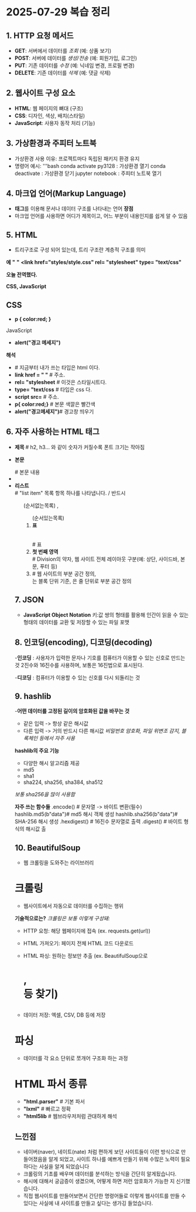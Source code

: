 # 2025-07-29 복습 정리

## 1. HTTP 요청 메서드
- **GET**: 서버에서 데이터를 *조회* (예: 상품 보기)
- **POST**: 서버에 데이터를 *생성/전송* (예: 회원가입, 로그인)
- **PUT**: 기존 데이터를 *수정* (예: 닉네임 변경, 프로필 변경)
- **DELETE**: 기존 데이터를 *삭제* (예: 댓글 삭제)

## 2. 웹사이트 구성 요소
- **HTML**: 웹 페이지의 뼈대 (구조)
- **CSS**: 디자인, 색상, 배치(스타일)
- **JavaScript**: 사용자 동작 처리 (기능)


## 3. 가상환경과 주피터 노트북
- 가상환경 사용 이유: 프로젝트마다 독립된 패키지 환경 유지
- 명령어 예시:
  '''bash
conda activate py3128 : 가상환경 열기
conda deactivate      : 가상환경 닫기
jupyter notebook      : 주피터 노트북 열기

## 4. 마크업 언어(Markup Language)
-  **태그**를 이용해 문서나 데이터 구조를 나타내는 언어
 **장점**
-  마크업 언어를 사용하면 어디가 제목이고, 어느 부분이 내용인지를 쉽게 알 수 있음

## 5. HTML
- 트리구조로 구성 되어 있는데, 트리 구조란 계층적 구조를 의미

**예**
**<!doctype html>"**
**<html>"**
      **<head>**
            **<link href="styles/style.css" rel= "stylesheet" type= "text/css"**
            **<title> 제목 </title>**
      **</head>**
      **<body>**
            **<p> 오늘 전역했다.</p>**
            **<script src="scripts/script.js"></script>**
      **</body>**
**</html>**

**CSS, JavaScript**

CSS
-
- **p {
        color:red;
  }**

JavaScript
- **alert("경고 메세지")**  


**해석**
- **<!doctype html>**   # 지금부터 내가 쓰는 타입은 html 이다.
- **link href = " "**   # 주소.
- **rel= "stylesheet**  # 이것은 스타일시트다.
- **type= "text/css**   # 타입은 css 다.
- **script src=**       # 주소.
- **p{ color:red;}**    # 본문 색깔은 빨간색
- **alert("경고메세지")**# 경고창 띄우기
  

## 6. 자주 사용하는 HTML 태그
- **<h> 제목 </h>**            # h2, h3... 와 같이 숫자가 커질수록 폰트 크기는 작아짐
- **<p> 본문 </p>**            # 본문 내용
- **<li> 리스트 </li>**        # "list item" 목록 항목 하나를 나타냅니다. / 반드시 <ul>(순서없는목록) , <ol>(순서있는목록)
- **<table> 표 </table>**      # 표
- **<div> 첫 번째 영역</div>** # Division의 약자, 웹 사이트 전체 레이아웃 구분(예: 상단, 사이드바, 본문, 푸터 등)
- **<span> </span>**           # 웹 사이트의 부분 공간 정의, <div>는 블록 단위 기준, <span> 은 줄 단위로 부분 공간 정의


## 7. JSON
- **JavaScript Object Notation**
  키:값 쌍의 형태를 활용해 인간이 읽을 수 있는 형태의 데이터를 교환 및 저장할 수 있는 파일 포맷

## 8. 인코딩(encoding), 디코딩(decoding)
-**인코딩** : 사용자가 입력한 문자나 기호를 컴퓨터가 이용할 수 있는 신호로 만드는 것
2진수와 16진수를 사용하며, 보통은 16진법으로 표시된다.

-**디코딩** : 컴퓨터가 이용할 수 있는 신호를 다시 되돌리는 것


## 9. hashlib
-**어떤 데이터를 고정된 길이의 암호화된 값을 바꾸는 것**
- 같은 입력 -> 항상 같은 해시값
- 다른 입력 -> 거의 반드시 다른 해시값
*비밀번호 암호화, 파일 위변조 감지, 블록체인 등에서 자주 사용*

**hashlib의 주요 기능**
- 다양한 해시 알고리즘 제공
- md5
- sha1
- sha224, sha256, sha384, sha512

*보통 sha256을 많이 사용함*

**자주 쓰는 함수들**
.encode()           # 문자열 -> 바이트 변환(필수)
hashlib.md5(b"data")# md5 해시 객체 생성
hashlib.sha256(b"data")# SHA-256 해시 생성
.hexdigest()        # 16진수 문자열로 출력
.digest()           # 바이트 형식의 해시값 출

## 10. BeautifulSoup
- 웹 크롤링을 도와주는 라이브러리

# 크롤링
- 웹사이트에서 자동으로 데이터를 수집하는 행위

**기술적으로는?**
*크롤링은 보통 이렇게 구성돼:*

- HTTP 요청: 해당 웹페이지에 접속 (ex. requests.get(url))

- HTML 가져오기: 페이지 전체 HTML 코드 다운로드

- HTML 파싱: 원하는 정보만 추출 (ex. BeautifulSoup으로 <h1>, <div> 등 찾기)

- 데이터 저장: 엑셀, CSV, DB 등에 저장

# 파싱
- 데이터를 각 요소 단위로 쪼개어 구조화 하는 과정

# HTML 파서 종류
- **"html.parser"**     # 기본 파서
- **"lxml"**            # 빠르고 정확
- **"html5lib**         # 웹브라우저처럼 관대하게 해석

## 느낀점
- 네이버(naver), 네이트(nate) 처럼 편하게 보던 사이트들이 이런 방식으로 만들어졌음을 알게 되었고, 사이트 하나를 예쁘게 만들기 위해 수많은 노력이 필요하다는 사실을 알게 되었습니다
- 크롤링의 기초를 배우며 데이터를 분석하는 방식을 간단히 알게됬습니다.
- 해시에 대해서 궁금증이 생겼으며, 어떻게 하면 저런 암호화가 가능한 지 신기했습니다.
- 직접 웹사이트를 만들어보면서 간단한 명령어들로 이렇게 웹사이트를 만들 수 있다는 사실에 내 사이트를 만들고 싶다는 생가깅 들었습니다.
  

 
